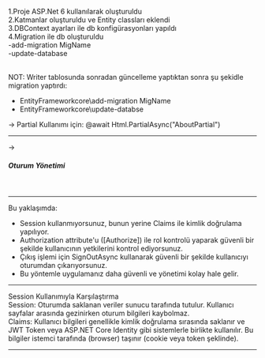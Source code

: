 1.Proje ASP.Net 6 kullanılarak oluşturuldu <br />
2.Katmanlar oluşturuldu ve Entity classları eklendi <br />
3.DBContext ayarları ile db konfigürasyonları yapıldı <br />
4.Migration ile db oluşturuldu <br />
 -add-migration MigName <br />
 -update-database <br /><br />

NOT: Writer tablosunda sonradan güncelleme yaptıktan sonra şu şekidle migration yaptırdı:<br />
- EntityFrameworkcore\add-migration MigName <br />
- EntityFrameworkcore\update-databse <br />

-> Partial Kullanımı için: @await Html.PartialAsync("AboutPartial") <br />

<hr />
-> <h5>Oturum Yönetimi</h5> <br />
<hr />
Bu yaklaşımda: <br />

- Session kullanmıyorsunuz, bunun yerine Claims ile kimlik doğrulama yapılıyor. <br />
- Authorization attribute'u ([Authorize]) ile rol kontrolü yaparak güvenli bir şekilde kullanıcının yetkilerini kontrol ediyorsunuz. <br />
- Çıkış işlemi için SignOutAsync kullanarak güvenli bir şekilde kullanıcıyı oturumdan çıkarıyorsunuz. <br />
- Bu yöntemle uygulamanız daha güvenli ve yönetimi kolay hale gelir. <br  />

<hr />
Session Kullanımıyla Karşılaştırma<br>
Session: Oturumda saklanan veriler sunucu tarafında tutulur. Kullanıcı sayfalar arasında gezinirken oturum bilgileri kaybolmaz.<br>
Claims: Kullanıcı bilgileri genellikle kimlik doğrulama sırasında saklanır ve JWT Token veya ASP.NET Core Identity gibi sistemlerle birlikte kullanılır. Bu bilgiler istemci tarafında (browser) taşınır (cookie veya token şeklinde).<br>
<hr>

